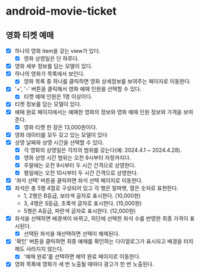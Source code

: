 # android-movie-ticket

## 영화 티켓 예매

- [x] 하나의 영화 item을 갖는 view가 있다.
    -[x] 영화 상영일은 단 하루다.
- [x] 영화 세부 정보를 담는 모델이 있다.
- [x] 하나의 영화가 목록에서 보인다.
    - [x] 영화 목록 중 하나를 클릭하면 영화 상세정보를 보여주는 페이지로 이동한다.
- [x] '+', '-' 버튼을 클릭해서 영화 예매 인원을 선택할 수 있다.
    - [x] 티켓 예매 인원은 1명 이상이다.
- [x] 티켓 정보를 담는 모델이 있다.
- [x] 예매 완료 페이지에서는 예매한 영화의 정보와 영화 예매 인원 정보와 가격을 보여준다.
    - [x] 영화 티켓 한 장은 13,000원이다.
- [x] 영화 데이터를 모두 갖고 있는 모델이 있다
- [x] 상영 날짜와 상영 시간을 선택할 수 있다.
    - [x] 각 영화의 상영일은 각자의 범위를 갖는다(예: 2024.4.1 ~ 2024.4.28).
    - [x] 영화 상영 시간 범위는 오전 9시부터 자정까지다.
    - [x] 주말에는 오전 9시부터 두 시간 간격으로 상영한다.
    - [x] 평일에는 오전 10시부터 두 시간 간격으로 상영한다.
- [x] '좌석 선택' 버튼을 클릭하면 좌석 선택 페이지로 이동한다.
- [x] 좌석은 총 5행 4열로 구성되어 있고 각 행은 알파벳, 열은 숫자로 표현한다.
    - 1, 2행은 B등급, 보라색 글자로 표시한다. (10,000원)
    - 3, 4행은 S등급, 초록색 글자로 표시한다. (15,000원)
    - 5행은 A등급, 파란색 글자로 표시한다. (12,000원)
- [x] 좌석을 선택하면 배경색이 바뀌고, 하단에 선택한 좌석 수를 반영한 최종 가격이 표시된다.
    - [x] 선택된 좌석을 재선택하면 선택이 해제된다.
- [x] '확인' 버튼을 클릭하면 최종 예매를 확인하는 다이얼로그가 표시되고 배경을 터치해도 사라지지 않는다.
  - [x] '예매 완료'를 선택하면 예약 완료 페이지로 이동한다.
- [x] 영화 목록에 영화가 세 번 노출될 때마다 광고가 한 번 노출된다.